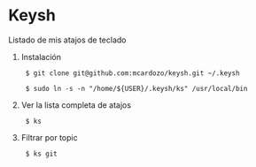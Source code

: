 # Keysh

Listado de mis atajos de teclado

1. Instalación

		$ git clone git@github.com:mcardozo/keysh.git ~/.keysh

		$ sudo ln -s -n "/home/${USER}/.keysh/ks" /usr/local/bin

2. Ver la lista completa de atajos

		$ ks

3. Filtrar por topic

		$ ks git
